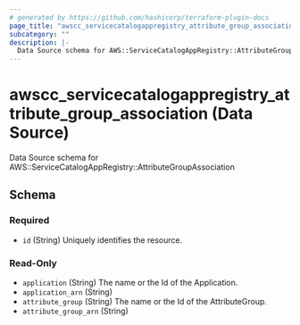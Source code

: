 ```yaml
---
# generated by https://github.com/hashicorp/terraform-plugin-docs
page_title: "awscc_servicecatalogappregistry_attribute_group_association Data Source - terraform-provider-awscc"
subcategory: ""
description: |-
  Data Source schema for AWS::ServiceCatalogAppRegistry::AttributeGroupAssociation
---
```


# awscc_servicecatalogappregistry_attribute_group_association (Data Source)

Data Source schema for AWS::ServiceCatalogAppRegistry::AttributeGroupAssociation



<!-- schema generated by tfplugindocs -->
## Schema

### Required

- `id` (String) Uniquely identifies the resource.

### Read-Only

- `application` (String) The name or the Id of the Application.
- `application_arn` (String)
- `attribute_group` (String) The name or the Id of the AttributeGroup.
- `attribute_group_arn` (String)
